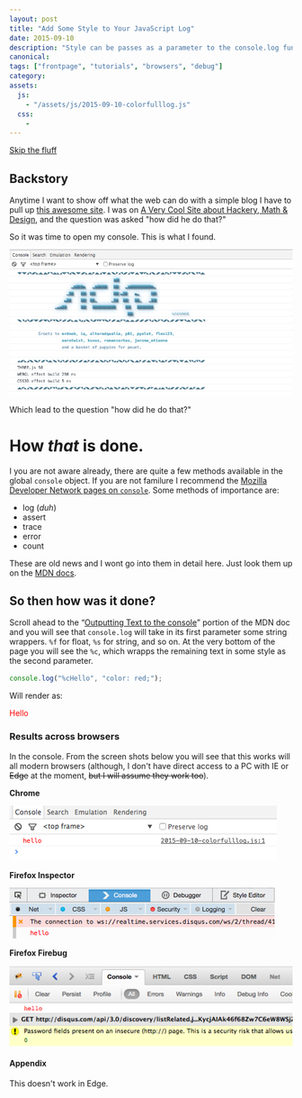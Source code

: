 ```yaml
---
layout: post
title: "Add Some Style to Your JavaScript Log"
date: 2015-09-10
description: "Style can be passes as a parameter to the console.log function."
canonical:
tags: ["frontpage", "tutorials", "browsers", "debug"]
category:
assets:
  js:
    - "/assets/js/2015-09-10-colorfulllog.js"
  css:
    -
---
```


<a href="#howitdo">Skip the fluff</a>
## Backstory

Anytime I want to show off what the web can do with a simple blog I have to pull up [this awesome site](http://acko.net). I was on [A Very Cool Site about Hackery, Math &amp; Design](http://acko.net/), and the question was asked "how did he do that?"

So it was time to open my console. This is what I found.

<img class="image-center" src="/images/2015091005.png" />

Which lead to the question "how did he do that?"

# How <span title="The colorful console message">**_that_**</span> is done.

I you are not aware already, there are quite a few methods available in the global ```console``` object. If you are not familure I recommend the [Mozilla Developer Network pages on ```console```](https://developer.mozilla.org/en-US/docs/Web/API/consol). Some methods of importance are:

 - log (_duh_)
 - assert
 - trace
 - error
 - count

 These are old news and I wont go into them in detail here. Just look them up on the [MDN docs](https://developer.mozilla.org/en-US/docs/Web/API/consol).

<a id="howitdo"></a>

## So then how was it done?

 Scroll ahead to the <q>[Outputting Text to the console](https://developer.mozilla.org/en-US/docs/Web/API/console#Outputting_text_to_the_console)</q> portion of the MDN doc and you will see that ```console.log``` will take in its first parameter some string wrappers. ```%f``` for float, ```%s``` for string, and so on. At the very bottom of the page you will see the ```%c```, which wrapps the remaining text in some style as the second parameter.

 ```js
 console.log("%cHello", "color: red;");
 ```

 Will render as:

<span style="color:red;">Hello</span>

### Results across browsers

In the console. From the screen shots below you will see that this works will all modern browsers (although, I don't have direct access to a PC with IE or <del>Edge</del> at the moment, <del>but I will assume they work too</del>).

**Chrome**

<img class="image-center" src="/images/2015091001.png" />

**Firefox Inspector**

<img class="image-center" src="/images/2015091002.png" />

**Firefox Firebug**

<img class="image-center" src="/images/2015091003.png" />

#### Appendix
This doesn't work in Edge.
